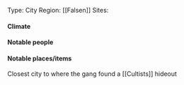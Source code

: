 Type: City
Region: [[Falsen]]
Sites: 

#### Climate

#### Notable people

#### Notable places/items
Closest city to where the gang found a [[Cultists]] hideout 